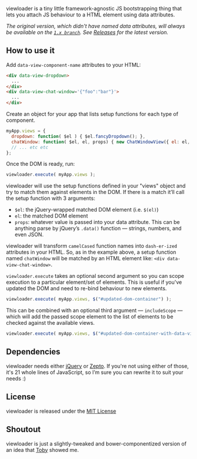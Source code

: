 viewloader is a tiny little framework-agnostic JS bootstrapping thing that lets you attach JS behaviour to a HTML element using data attributes.

*The original version, which didn't have named data attributes, will always be available on the [`1.x branch`](https://github.com/bensmithett/viewloader/tree/1.x-master). See [Releases](https://github.com/bensmithett/viewloader/releases) for the latest version.*

## How to use it
Add `data-view-component-name` attributes to your HTML:

```html
<div data-view-dropdown>
  ...
</div>
<div data-view-chat-window='{"foo":"bar"}'>
  ...
</div>
```

Create an object for your app that lists setup functions for each type of component.

```javascript
myApp.views = {
  dropdown: function( $el ) { $el.fancyDropdown(); },
  chatWindow: function( $el, el, props) { new ChatWindowView({ el: el, foo: props.foo }); },
  // ... etc etc
};
```

Once the DOM is ready, run:

```javascript
viewloader.execute( myApp.views );
```

viewloader will use the setup functions defined in your "views" object and try to match them against elements in the DOM. If there is a match it’ll call the setup function with 3 arguments:

- `$el`: the jQuery-wrapped matched DOM element (i.e. `$(el)`)
- `el`: the matched DOM element
- `props`: whatever value is passed into your data attribute. This can be anything parse by jQuery’s `.data()` function — strings, numbers, and even JSON.

viewloader will transform `camelCased` function names into `dash-er-ized` attributes in your HTML. So, as in the example above, a setup function named `chatWindow` will be matched by an HTML element like: `<div data-view-chat-window>`.

`viewloader.execute` takes an optional second argument so you can scope execution to a particular element/set of elements. This is useful if you've updated the DOM and need to re-bind behaviour to new elements.

```javascript
viewloader.execute( myApp.views, $("#updated-dom-container") );
```

This can be combined with an optional third argument — `includeScope` — which will add the passed scope element to the list of elements to be checked against the available views.

```javascript
viewloader.execute( myApp.views, $("#updated-dom-container-with-data-view-component"), true );
```

## Dependencies
viewloader needs either [jQuery](http://jquery.com/) or [Zepto](http://zeptojs.com/). If you're not using either of those, it's 21 whole lines of JavaScript, so I’m sure you can rewrite it to suit your needs :)

## License
viewloader is released under the [MIT License](http://ben.mit-license.org/)

## Shoutout
viewloader is just a slightly-tweaked and bower-componentized version of an idea that [Toby](https://github.com/tobico) showed me.

